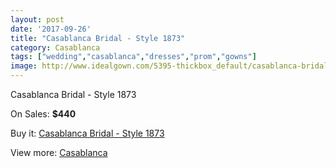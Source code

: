 ```yaml
---
layout: post
date: '2017-09-26'
title: "Casablanca Bridal - Style 1873"
category: Casablanca
tags: ["wedding","casablanca","dresses","prom","gowns"]
image: http://www.idealgown.com/5395-thickbox_default/casablanca-bridal-style-1873.jpg
---
```

Casablanca Bridal - Style 1873

On Sales: **$440**
<a href="https://www.idealgown.com/en/casablanca/2381-casablanca-bridal-style-1873.html"><amp-img layout="responsive" width="600" height="600" src="//www.idealgown.com/5395-thickbox_default/casablanca-bridal-style-1873.jpg" alt="Casablanca Bridal - Style 1873 0" /></a>
<a href="https://www.idealgown.com/en/casablanca/2381-casablanca-bridal-style-1873.html"><amp-img layout="responsive" width="600" height="600" src="//www.idealgown.com/5397-thickbox_default/casablanca-bridal-style-1873.jpg" alt="Casablanca Bridal - Style 1873 1" /></a>
<a href="https://www.idealgown.com/en/casablanca/2381-casablanca-bridal-style-1873.html"><amp-img layout="responsive" width="600" height="600" src="//www.idealgown.com/5396-thickbox_default/casablanca-bridal-style-1873.jpg" alt="Casablanca Bridal - Style 1873 2" /></a>

Buy it: [Casablanca Bridal - Style 1873](https://www.idealgown.com/en/casablanca/2381-casablanca-bridal-style-1873.html "Casablanca Bridal - Style 1873")

View more: [Casablanca](https://www.idealgown.com/en/31-casablanca "Casablanca")